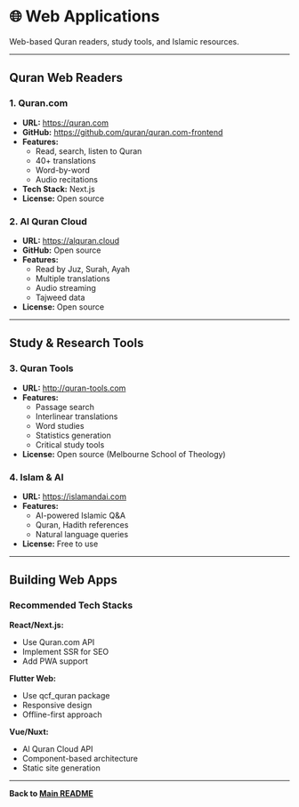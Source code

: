 # 🌐 Web Applications

Web-based Quran readers, study tools, and Islamic resources.

---

## Quran Web Readers

### 1. **Quran.com**
- **URL:** https://quran.com
- **GitHub:** https://github.com/quran/quran.com-frontend
- **Features:**
  - Read, search, listen to Quran
  - 40+ translations
  - Word-by-word
  - Audio recitations
- **Tech Stack:** Next.js
- **License:** Open source

### 2. **Al Quran Cloud**
- **URL:** https://alquran.cloud
- **GitHub:** Open source
- **Features:**
  - Read by Juz, Surah, Ayah
  - Multiple translations
  - Audio streaming
  - Tajweed data
- **License:** Open source

---

## Study & Research Tools

### 3. **Quran Tools**
- **URL:** http://quran-tools.com
- **Features:**
  - Passage search
  - Interlinear translations
  - Word studies
  - Statistics generation
  - Critical study tools
- **License:** Open source (Melbourne School of Theology)

### 4. **Islam & AI**
- **URL:** https://islamandai.com
- **Features:**
  - AI-powered Islamic Q&A
  - Quran, Hadith references
  - Natural language queries
- **License:** Free to use

---

## Building Web Apps

### Recommended Tech Stacks

**React/Next.js:**
- Use Quran.com API
- Implement SSR for SEO
- Add PWA support

**Flutter Web:**
- Use qcf_quran package
- Responsive design
- Offline-first approach

**Vue/Nuxt:**
- Al Quran Cloud API
- Component-based architecture
- Static site generation

---

**Back to [Main README](../README.md)**
